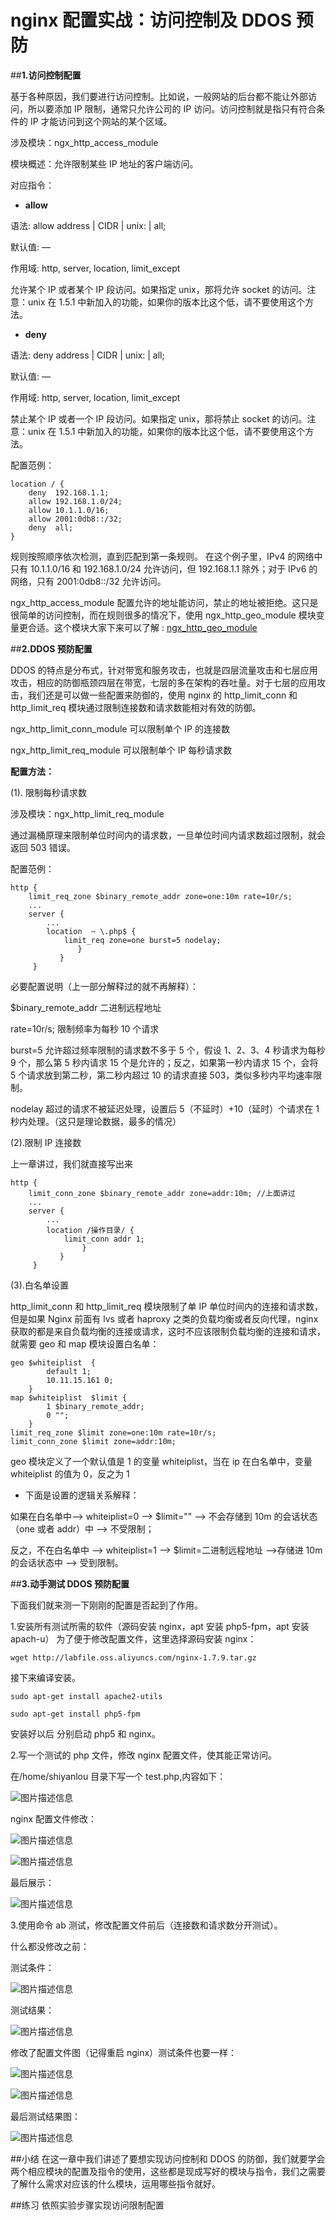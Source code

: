 # nginx 配置实战：访问控制及 DDOS 预防

##**1.访问控制配置**

基于各种原因，我们要进行访问控制。比如说，一般网站的后台都不能让外部访问，所以要添加 IP 限制，通常只允许公司的 IP 访问。访问控制就是指只有符合条件的 IP 才能访问到这个网站的某个区域。

涉及模块：ngx\_http\_access\_module

模块概述：允许限制某些 IP 地址的客户端访问。

对应指令：

- **allow**

语法:     allow address | CIDR | unix: | all;

默认值:     —

作用域:     http, server, location, limit_except

允许某个 IP 或者某个 IP 段访问。如果指定 unix，那将允许 socket 的访问。注意：unix 在 1.5.1 中新加入的功能，如果你的版本比这个低，请不要使用这个方法。

- **deny**

语法:     deny address | CIDR | unix: | all;

默认值:     —

作用域:     http, server, location, limit_except

禁止某个 IP 或者一个 IP 段访问。如果指定 unix，那将禁止 socket 的访问。注意：unix 在 1.5.1 中新加入的功能，如果你的版本比这个低，请不要使用这个方法。

配置范例：

```
location / {
    deny  192.168.1.1;
    allow 192.168.1.0/24;
    allow 10.1.1.0/16;
    allow 2001:0db8::/32;
    deny  all;
}
```

规则按照顺序依次检测，直到匹配到第一条规则。 在这个例子里，IPv4 的网络中只有 10.1.1.0/16 和 192.168.1.0/24 允许访问，但 192.168.1.1 除外；对于 IPv6 的网络，只有 2001:0db8::/32 允许访问。 

ngx\_http\_access\_module 配置允许的地址能访问，禁止的地址被拒绝。这只是很简单的访问控制，而在规则很多的情况下，使用 ngx\_http\_geo\_module 模块变量更合适。这个模块大家下来可以了解 : [ngx_http_geo_module](http://nginx.org/en/docs/http/ngx_http_geo_module.html)



##**2.DDOS 预防配置**

DDOS 的特点是分布式，针对带宽和服务攻击，也就是四层流量攻击和七层应用攻击，相应的防御瓶颈四层在带宽，七层的多在架构的吞吐量。对于七层的应用攻击，我们还是可以做一些配置来防御的，使用 nginx 的 http\_limit\_conn 和 http\_limit\_req 模块通过限制连接数和请求数能相对有效的防御。

ngx_http_limit_conn_module 可以限制单个 IP 的连接数

ngx_http_limit_req_module 可以限制单个 IP 每秒请求数

**配置方法：**

(1). 限制每秒请求数

涉及模块：ngx_http_limit_req_module

通过漏桶原理来限制单位时间内的请求数，一旦单位时间内请求数超过限制，就会返回 503 错误。

配置范例：

```
http {
    limit_req_zone $binary_remote_addr zone=one:10m rate=10r/s;
    ...
    server {
        ...
        location  ~ \.php$ {
            limit_req zone=one burst=5 nodelay;  
               }
           }
     }
```

必要配置说明（上一部分解释过的就不再解释）：

$binary_remote_addr  二进制远程地址

rate=10r/s;     限制频率为每秒 10 个请求

burst=5         允许超过频率限制的请求数不多于 5 个，假设 1、2、3、4 秒请求为每秒 9 个，那么第 5 秒内请求 15 个是允许的；反之，如果第一秒内请求 15 个，会将 5 个请求放到第二秒，第二秒内超过 10 的请求直接 503，类似多秒内平均速率限制。

nodelay         超过的请求不被延迟处理，设置后 5（不延时）+10（延时）个请求在 1 秒内处理。（这只是理论数据，最多的情况）

(2).限制 IP 连接数

上一章讲过，我们就直接写出来

```
http {
    limit_conn_zone $binary_remote_addr zone=addr:10m; //上面讲过
    ...
    server {
        ...
        location /操作目录/ {
            limit_conn addr 1;   
                }
           }
     }
```
(3).白名单设置

http\_limit\_conn 和 http\_limit\_req 模块限制了单 IP 单位时间内的连接和请求数，但是如果 Nginx 前面有 lvs 或者 haproxy 之类的负载均衡或者反向代理，nginx 获取的都是来自负载均衡的连接或请求，这时不应该限制负载均衡的连接和请求，就需要 geo 和 map 模块设置白名单：

```
geo $whiteiplist  {
        default 1;
        10.11.15.161 0;
    }
map $whiteiplist  $limit {
        1 $binary_remote_addr;
        0 "";
    }
limit_req_zone $limit zone=one:10m rate=10r/s;
limit_conn_zone $limit zone=addr:10m;

```

geo 模块定义了一个默认值是 1 的变量 whiteiplist，当在 ip 在白名单中，变量 whiteiplist 的值为 0，反之为 1

- 下面是设置的逻辑关系解释：

如果在白名单中--> whiteiplist=0 --> $limit="" --> 不会存储到 10m 的会话状态（one 或者 addr）中 --> 不受限制；

反之，不在白名单中 --> whiteiplist=1 --> $limit=二进制远程地址 -->存储进 10m 的会话状态中 --> 受到限制。

##**3.动手测试 DDOS 预防配置**

下面我们就来测一下刚刚的配置是否起到了作用。

1.安装所有测试所需的软件（源码安装 nginx，apt 安装 php5-fpm，apt 安装 apach-u）
为了便于修改配置文件，这里选择源码安装 nginx：

```
wget http://labfile.oss.aliyuncs.com/nginx-1.7.9.tar.gz  
```

接下来编译安装。

```
sudo apt-get install apache2-utils
```

```
sudo apt-get install php5-fpm
```

安装好以后 分别启动 php5 和 nginx。


2.写一个测试的 php 文件，修改 nginx 配置文件，使其能正常访问。

在/home/shiyanlou 目录下写一个 test.php,内容如下：


![图片描述信息](https://dn-anything-about-doc.qbox.me/userid20406labid453time1422935624797)

nginx 配置文件修改：


![图片描述信息](https://dn-anything-about-doc.qbox.me/userid20406labid453time1422935636036)


![图片描述信息](https://dn-anything-about-doc.qbox.me/userid20406labid453time1422935696851)


最后展示：

![图片描述信息](https://dn-anything-about-doc.qbox.me/userid20406labid453time1422935650428)

3.使用命令 ab 测试，修改配置文件前后（连接数和请求数分开测试）。

什么都没修改之前：

测试条件：

![图片描述信息](https://dn-anything-about-doc.qbox.me/userid20406labid453time1422936373706)

测试结果：

![图片描述信息](https://dn-anything-about-doc.qbox.me/userid20406labid453time1422936190938)


修改了配置文件图（记得重启 nginx）测试条件也要一样：

![图片描述信息](https://dn-anything-about-doc.qbox.me/userid20406labid453time1422935977859)

![图片描述信息](https://dn-anything-about-doc.qbox.me/userid20406labid453time1422936107793)


最后测试结果图：

![图片描述信息](https://dn-anything-about-doc.qbox.me/userid20406labid453time1422936204169)


##小结
在这一章中我们讲述了要想实现访问控制和 DDOS 的防御，我们就要学会两个相应模块的配置及指令的使用，这些都是现成写好的模块与指令，我们之需要了解什么需求对应该的什么模块，运用哪些指令就好。

##练习
依照实验步骤实现访问限制配置

